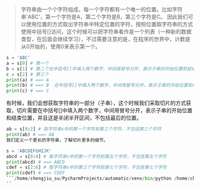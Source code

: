 >字符串由一个个字符组成，每一个字符都有一个唯一的位置。比如字符串'ABC'，第一个字符是A，第二个字符是B，第三个字符是C。
因此我们可以使用位置的方式取出字符串中特定位置的字符，按照位置取字符串的方式使用中括号[]访问，这个时候可以把字符串看作是一个列表（一种新的数据类型，在后面会继续学习），不过需要注意的是，在程序的世界中，计数是从0开始的，使用0来表示第一个。
```python
s = 'ABC'
a = s[0] # 第一个
b = s[1] # 第二个在中括号[]中填入两个数字，中间用冒号分开，表示子串的开始位置和结束位置，并且这是半闭
c = s[2] # 第三个
print(a) # ==> A
print(b) # ==> B  在中括号[]中填入两个数字，中间用冒号分开，表示子串的开始位置和结束位置，并且这是半闭
print(c) # ==> C
```
有时候，我们会想获取字符串的一部分（子串），这个时候我们采取切片的方式获取，切片需要在中括号[]中填入两个数字，中间用冒号分开，表示子串的开始位置和结束位置，并且这是半闭半开区间，不包括最后的位置。
```python
ab = s[0:2] # 取字符串s中的第一个字符到第三个字符，不包括第三个字符
print(ab) # ==> AB
我们定义一个更长的字符串，了解切片更多的细节。

s = 'ABCDEFGHIJK'
abcd = s[0:4] # 取字符串s中的第一个字符到第五个字符，不包括第五个字符
print(abcd) # ==> ABCD
cdef = s[2:6] # 取字符串s中的第三个字符到第七个字符，不包括第七个字符
print(cdef) # ==> CDEF
```/home/chengjiu_su/PycharmProjects/automatic/venv/bin/python /home/chengjiu_su/PycharmProjects/automatic/venv/bin/python 
``